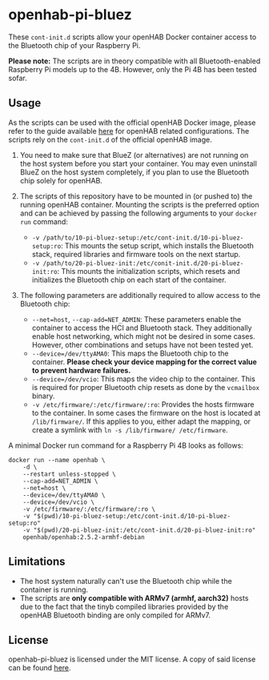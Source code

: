 # openhab-pi-bluez
These `cont-init.d` scripts allow your openHAB Docker container access to the Bluetooth chip of your Raspberry Pi.

**Please note:** The scripts are in theory compatible with all Bluetooth-enabled Raspberry Pi models up to the 4B. 
However, only the Pi 4B has been tested sofar.

## Usage
As the scripts can be used with the official openHAB Docker image, please refer to the guide available 
[here](https://www.openhab.org/docs/installation/docker.html "here") for openHAB related configurations. The scripts 
rely on the `cont-init.d` of the official openHAB image.

1. You need to make sure that BlueZ (or alternatives) are not running on the host system before you start your 
container. You may even uninstall BlueZ on the host system completely, if you plan to use the Bluetooth chip solely for 
openHAB.

2. The scripts of this repository have to be mounted in (or pushed to) the running openHAB container. Mounting the 
scripts is the preferred option and can be achieved by passing the following arguments to your `docker run` command:
   - `-v /path/to/10-pi-bluez-setup:/etc/cont-init.d/10-pi-bluez-setup:ro`: This mounts the setup script, which 
   installs the Bluetooth stack, required libraries and firmware tools on the next startup.
   - `-v /path/to/20-pi-bluez-init:/etc/conit-init.d/20-pi-bluez-init:ro`: This mounts the initialization scripts, 
   which resets and initializes the Bluetooth chip on each start of the container.

3. The following parameters are additionally required to allow access to the Bluetooth chip:
   - `--net=host`, `--cap-add=NET_ADMIN`: These parameters enable the container to access the HCI and Bluetooth stack. 
   They additionally enable host networking, which might not be desired in some cases. However, other combinations and 
   setups have not been tested yet.
   - `--device=/dev/ttyAMA0`: This maps the Bluetooth chip to the container. **Please check your device mapping for the 
   correct value to prevent hardware failures.**
   - `--device=/dev/vcio`: This maps the video chip to the container. This is required for proper Bluetooth chip resets 
   as done by the `vcmailbox` binary.
   - `-v /etc/firmware/:/etc/firmware/:ro`: Provides the hosts firmware to the container. In some cases the firmware on 
   the host is located at `/lib/firmware/`. If this applies to you, either adapt the mapping, or create a symlink with 
   `ln -s /lib/firmware/ /etc/firmware`.

A minimal Docker run command for a Raspberry Pi 4B looks as follows:
```
docker run --name openhab \
    -d \
    --restart unless-stopped \
    --cap-add=NET_ADMIN \
    --net=host \
    --device=/dev/ttyAMA0 \
    --device=/dev/vcio \
    -v /etc/firmware/:/etc/firmware/:ro \
    -v "$(pwd)/10-pi-bluez-setup:/etc/cont-init.d/10-pi-bluez-setup:ro"
    -v "$(pwd)/20-pi-bluez-init:/etc/cont-init.d/20-pi-bluez-init:ro"
    openhab/openhab:2.5.2-armhf-debian
```

## Limitations
- The host system naturally can't use the Bluetooth chip while the container is running.
- The scripts are **only compatible with ARMv7 (armhf, aarch32)** hosts due to the fact that the tinyb compiled 
libraries provided by the openHAB Bluetooth binding are only compiled for ARMv7.

## License
openhab-pi-bluez is licensed under the MIT license. A copy of said license can be found 
[here](https://github.com/fenik/openhab-pi-bluez/blob/master/LICENSE.md "here").
